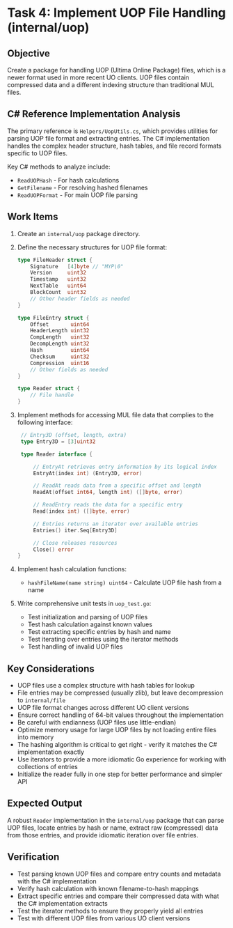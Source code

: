 # Task 4: Implement UOP File Handling (internal/uop)

## Objective

Create a package for handling UOP (Ultima Online Package) files, which is a newer format used in more recent UO clients. UOP files contain compressed data and a different indexing structure than traditional MUL files.

## C# Reference Implementation Analysis

The primary reference is `Helpers/UopUtils.cs`, which provides utilities for parsing UOP file format and extracting entries. The C# implementation handles the complex header structure, hash tables, and file record formats specific to UOP files.

Key C# methods to analyze include:

- `ReadUOPHash` - For hash calculations
- `GetFilename` - For resolving hashed filenames
- `ReadUOPFormat` - For main UOP file parsing

## Work Items

1. Create an `internal/uop` package directory.
2. Define the necessary structures for UOP file format:

   ```go
   type FileHeader struct {
       Signature   [4]byte // "MYP\0"
       Version     uint32
       Timestamp   uint32
       NextTable   uint64
       BlockCount  uint32
       // Other header fields as needed
   }

   type FileEntry struct {
       Offset       uint64
       HeaderLength uint32
       CompLength   uint32
       DecompLength uint32
       Hash         uint64
       Checksum     uint32
       Compression  uint16
       // Other fields as needed
   }

   type Reader struct {
       // File handle
   }
   ```

3. Implement methods for accessing MUL file data that complies to the following interface:

   ```go
    // Entry3D (offset, length, extra)
    type Entry3D = [3]uint32

    type Reader interface {

        // EntryAt retrieves entry information by its logical index
        EntryAt(index int) (Entry3D, error)

        // ReadAt reads data from a specific offset and length
        ReadAt(offset int64, length int) ([]byte, error)

        // ReadEntry reads the data for a specific entry
        Read(index int) ([]byte, error)

        // Entries returns an iterator over available entries
        Entries() iter.Seq[Entry3D]

        // Close releases resources
        Close() error
   }
   ```

4. Implement hash calculation functions:

   - `hashFileName(name string) uint64` - Calculate UOP file hash from a name

5. Write comprehensive unit tests in `uop_test.go`:
   - Test initialization and parsing of UOP files
   - Test hash calculation against known values
   - Test extracting specific entries by hash and name
   - Test iterating over entries using the iterator methods
   - Test handling of invalid UOP files

## Key Considerations

- UOP files use a complex structure with hash tables for lookup
- File entries may be compressed (usually zlib), but leave decompression to `internal/file`
- UOP file format changes across different UO client versions
- Ensure correct handling of 64-bit values throughout the implementation
- Be careful with endianness (UOP files use little-endian)
- Optimize memory usage for large UOP files by not loading entire files into memory
- The hashing algorithm is critical to get right - verify it matches the C# implementation exactly
- Use iterators to provide a more idiomatic Go experience for working with collections of entries
- Initialize the reader fully in one step for better performance and simpler API

## Expected Output

A robust `Reader` implementation in the `internal/uop` package that can parse UOP files, locate entries by hash or name, extract raw (compressed) data from those entries, and provide idiomatic iteration over file entries.

## Verification

- Test parsing known UOP files and compare entry counts and metadata with the C# implementation
- Verify hash calculation with known filename-to-hash mappings
- Extract specific entries and compare their compressed data with what the C# implementation extracts
- Test the iterator methods to ensure they properly yield all entries
- Test with different UOP files from various UO client versions
